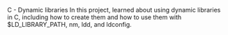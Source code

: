 C - Dynamic libraries
In this project, learned about using dynamic libraries in C, including how to create them and how to use them with $LD_LIBRARY_PATH, nm, ldd, and ldconfig.
